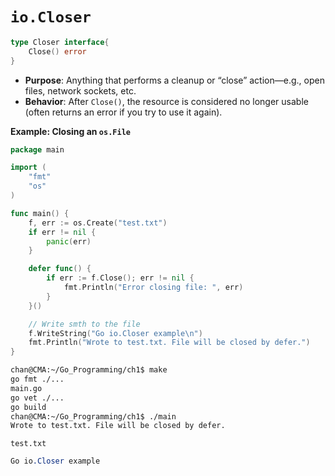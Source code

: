 # `io.Closer`

```go
type Closer interface{
    Close() error 
}
```

- **Purpose**: Anything that performs a cleanup or “close” action—e.g., open files, network sockets, etc.
- **Behavior**: After `Close()`, the resource is considered no longer usable (often returns an error if you try to use it again).

**Example: Closing an `os.File`**

```go
package main

import (
	"fmt"
	"os"
)

func main() {
	f, err := os.Create("test.txt")
	if err != nil {
		panic(err)
	}

	defer func() {
		if err := f.Close(); err != nil {
			fmt.Println("Error closing file: ", err)
		}
	}()

	// Write smth to the file
	f.WriteString("Go io.Closer example\n")
	fmt.Println("Wrote to test.txt. File will be closed by defer.")
}
```

```sh
chan@CMA:~/Go_Programming/ch1$ make
go fmt ./...
main.go
go vet ./...
go build
chan@CMA:~/Go_Programming/ch1$ ./main
Wrote to test.txt. File will be closed by defer.
```

`test.txt`

```css
Go io.Closer example
```

